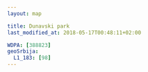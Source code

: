 ```yaml
---
layout: map

title: Dunavski park
last_modified_at: 2018-05-17T00:48:11+02:00

WDPA: [388823]
geoSrbija:
  L1_183: [98]
---
```

